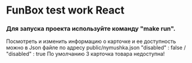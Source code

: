 # FunBox test work React
### Для запуска проекта используйте команду "make run".
Посмотреть и изменить информацию о карточке и ее доступность можно в Json файле по адресу public/nymushka.json
"disabled" : false / "disabled" : true
По умолчанию 3 карточка товара недоступна!